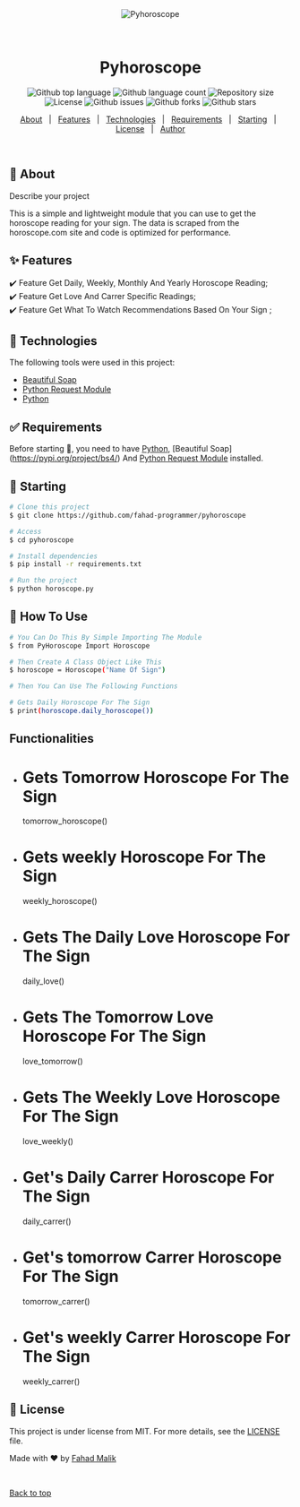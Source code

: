 <div align="center" id="top"> 
  <img src="https://www.horoscope.com/images-US/signs/virgo.png" alt="Pyhoroscope" />

  &#xa0;

  <!-- <a href="https://pyhoroscope.netlify.app">Demo</a> -->
</div>

<h1 align="center">Pyhoroscope</h1>

<p align="center">
  <img alt="Github top language" src="https://img.shields.io/github/languages/top/fahad-programmer/pyhoroscope?color=56BEB8">

  <img alt="Github language count" src="https://img.shields.io/github/languages/count/fahad-programmer/pyhoroscope?color=56BEB8">

  <img alt="Repository size" src="https://img.shields.io/github/repo-size/fahad-programmer/pyhoroscope?color=56BEB8">

  <img alt="License" src="https://img.shields.io/github/license/fahad-programmer/pyhoroscope?color=56BEB8">

  <img alt="Github issues" src="https://img.shields.io/github/issues/fahad-programmer/pyhoroscope?color=56BEB8" />

  <img alt="Github forks" src="https://img.shields.io/github/forks/fahad-programmer/pyhoroscope?color=56BEB8" />

  <img alt="Github stars" src="https://img.shields.io/github/stars/fahad-programmer/pyhoroscope?color=56BEB8" />
</p>

<!-- Status -->

<!-- <h4 align="center"> 
	🚧  Pyhoroscope 🚀 Under construction...  🚧
</h4> 

<hr> -->

<p align="center">
  <a href="#dart-about">About</a> &#xa0; | &#xa0; 
  <a href="#sparkles-features">Features</a> &#xa0; | &#xa0;
  <a href="#rocket-technologies">Technologies</a> &#xa0; | &#xa0;
  <a href="#white_check_mark-requirements">Requirements</a> &#xa0; | &#xa0;
  <a href="#checkered_flag-starting">Starting</a> &#xa0; | &#xa0;
  <a href="#memo-license">License</a> &#xa0; | &#xa0;
  <a href="https://github.com/{{fahad-programmer}}" target="_blank">Author</a>
</p>

<br>

## :dart: About ##

Describe your project

This is a simple and lightweight module that you can use to get the horoscope reading for your
sign. The data is scraped from the horoscope.com site and code is optimized for performance.

## :sparkles: Features ##

:heavy_check_mark: Feature Get Daily, Weekly, Monthly And Yearly Horoscope Reading;\
:heavy_check_mark: Feature Get Love And Carrer Specific Readings;\
:heavy_check_mark: Feature Get What To Watch Recommendations Based On Your Sign ;

## :rocket: Technologies ##

The following tools were used in this project:

- [Beautiful Soap](https://pypi.org/project/bs4/)
- [Python Request Module](https://github.com/psf/requests)
- [Python](https://python.org)

## :white_check_mark: Requirements ##

Before starting :checkered_flag:, you need to have [Python](https://python.org), [Beautiful Soap] (https://pypi.org/project/bs4/) And [Python Request Module](https://github.com/psf/requests)  installed.

## :checkered_flag: Starting ##

```bash
# Clone this project
$ git clone https://github.com/fahad-programmer/pyhoroscope

# Access
$ cd pyhoroscope

# Install dependencies
$ pip install -r requirements.txt

# Run the project
$ python horoscope.py

```

## :test_tube: How To Use ##

```bash
# You Can Do This By Simple Importing The Module
$ from PyHoroscope Import Horoscope

# Then Create A Class Object Like This
$ horoscope = Horoscope("Name Of Sign")

# Then You Can Use The Following Functions

# Gets Daily Horoscope For The Sign
$ print(horoscope.daily_horoscope())

```

## Functionalities

- # Gets Tomorrow Horoscope For The Sign
  tomorrow_horoscope()

- # Gets weekly Horoscope For The Sign
  weekly_horoscope()

- # Gets The Daily Love Horoscope For The Sign
  daily_love()

- # Gets The Tomorrow Love Horoscope For The Sign
  love_tomorrow()

- # Gets The Weekly Love Horoscope For The Sign
  love_weekly()

- # Get's Daily Carrer Horoscope For The Sign
  daily_carrer()

- # Get's tomorrow Carrer Horoscope For The Sign
  tomorrow_carrer()

- # Get's weekly Carrer Horoscope For The Sign
  weekly_carrer()


## :memo: License ##

This project is under license from MIT. For more details, see the [LICENSE](LICENSE.md) file.


Made with :heart: by <a href="https://github.com/fahad-programmer" target="_blank">Fahad Malik</a>

&#xa0;

<a href="#top">Back to top</a>
